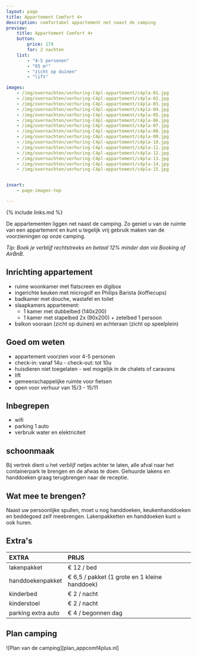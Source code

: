 ```yaml
---
layout: page
title: Appartement Comfort 4+
description: comfortabel appartement net naast de camping
preview:
    title: Appartement Comfort 4+
    button:
        price: 174
        for: 2 nachten
    list:
        - "4-5 personen"
        - "65 m²"
        - "zicht op duinen"
        - "lift"

images:
    - /img/overnachten/verhuring-C4pl-appartement/c4pla-01.jpg
    - /img/overnachten/verhuring-C4pl-appartement/c4pla-02.jpg
    - /img/overnachten/verhuring-C4pl-appartement/c4pla-03.jpg
    - /img/overnachten/verhuring-C4pl-appartement/c4pla-04.jpg
    - /img/overnachten/verhuring-C4pl-appartement/c4pla-05.jpg
    - /img/overnachten/verhuring-C4pl-appartement/c4pla-06.jpg
    - /img/overnachten/verhuring-C4pl-appartement/c4pla-07.jpg
    - /img/overnachten/verhuring-C4pl-appartement/c4pla-08.jpg
    - /img/overnachten/verhuring-C4pl-appartement/c4pla-09.jpg
    - /img/overnachten/verhuring-C4pl-appartement/c4pla-10.jpg
    - /img/overnachten/verhuring-C4pl-appartement/c4pla-11.jpg
    - /img/overnachten/verhuring-C4pl-appartement/c4pla-12.jpg
    - /img/overnachten/verhuring-C4pl-appartement/c4pla-13.jpg
    - /img/overnachten/verhuring-C4pl-appartement/c4pla-14.jpg
    - /img/overnachten/verhuring-C4pl-appartement/c4pla-15.jpg


insert:
    - page-images-top

---
```


{% include links.md %}

De appartementen liggen net naast de camping. Zo geniet u van de ruimte van een appartement en kunt u tegelijk vrij gebruik maken van de voorzieningen op onze camping.

*Tip: Boek je verblijf rechtstreeks en betaal 12% minder dan via Booking of AirBnB.*

## Inrichting appartement
- ruime woonkamer met flatscreen en digibox
- ingerichte keuken met microgolf en Philips Barista (koffiecups)
- badkamer met douche, wastafel en toilet
- slaapkamers appartement:
    - 1 kamer met dubbelbed (140x200)
    - 1 kamer met stapelbed 2x (90x200) + zetelbed 1 persoon
- balkon vooraan (zicht op duinen) en achteraan (zicht op speelplein)

## Goed om weten
- appartement voorzien voor 4-5 personen
- check-in: vanaf 14u - check-out: tot 10u
- huisdieren niet toegelaten - wel mogelijk in de chalets of caravans
- lift
- gemeenschappelijke ruimte voor fietsen
- open voor verhuur van 15/3 - 15/11


## Inbegrepen
- wifi
- parking 1 auto
- verbruik water en elektriciteit

## schoonmaak
Bij vertrek dient u het verblijf netjes achter te laten, alle afval naar het containerpark te brengen en de afwas te doen. Gehuurde lakens en handdoeken graag terugbrengen naar de receptie.


## Wat mee te brengen?
Naast uw persoonlijke spullen, moet u nog handdoeken, keukenhanddoeken en beddegoed zelf meebrengen.
Lakenpakketten en handdoeken kunt u ook huren.


## Extra's

EXTRA               | PRIJS
:-------------------|:-----------|   
lakenpakket         | € 12 / bed
handdoekenpakket    | € 6,5 / pakket (1 grote en 1 kleine handdoek)
kinderbed           | € 2 / nacht
kinderstoel         | € 2 / nacht
parking extra auto  | € 4 / begonnen dag


## Plan camping

![Plan van de camping][plan_appcomf4plus.nl]
